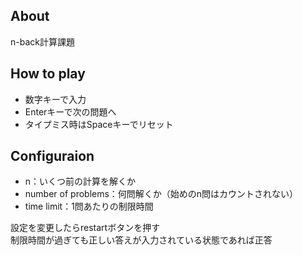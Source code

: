 ## About
n-back計算課題


## How to play
- 数字キーで入力
- Enterキーで次の問題へ
- タイプミス時はSpaceキーでリセット

## Configuraion
- n：いくつ前の計算を解くか
- number of problems：何問解くか（始めのn問はカウントされない）
- time limit：1問あたりの制限時間

設定を変更したらrestartボタンを押す  
制限時間が過ぎても正しい答えが入力されている状態であれば正答